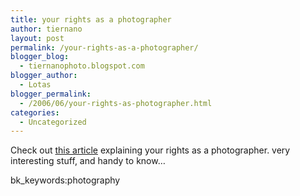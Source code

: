 ```yaml
---
title: your rights as a photographer
author: tiernano
layout: post
permalink: /your-rights-as-a-photographer/
blogger_blog:
  - tiernanophoto.blogspot.com
blogger_author:
  - Lotas
blogger_permalink:
  - /2006/06/your-rights-as-photographer.html
categories:
  - Uncategorized
---
```

Check out [this article][1] explaining your rights as a photographer. very interesting stuff, and handy to know&#8230;

bk_keywords:photography

 [1]: http://www.photocritic.org/2006/photography-rights-vs-respect/